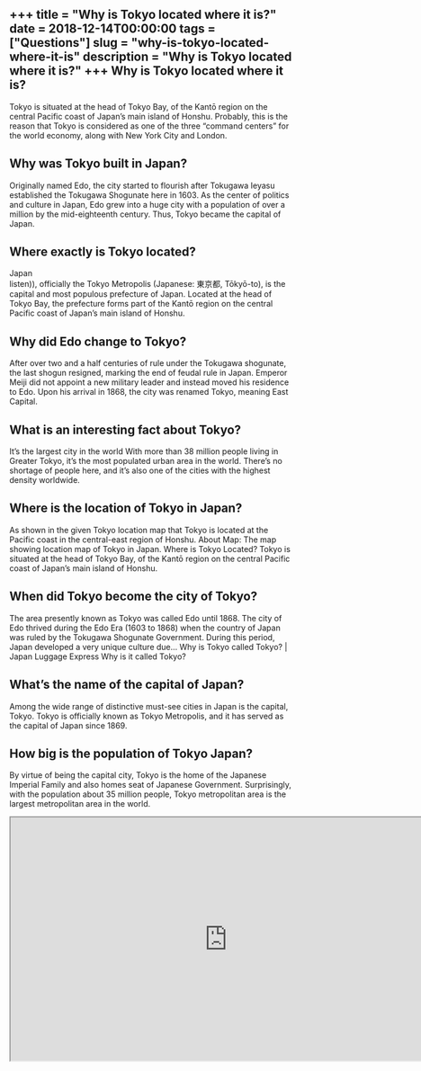 +++
title = "Why is Tokyo located where it is?"
date = 2018-12-14T00:00:00
tags = ["Questions"]
slug = "why-is-tokyo-located-where-it-is"
description = "Why is Tokyo located where it is?"
+++
Why is Tokyo located where it is?
---------------------------------

Tokyo is situated at the head of Tokyo Bay, of the Kantō region on the central Pacific coast of Japan’s main island of Honshu. Probably, this is the reason that Tokyo is considered as one of the three “command centers” for the world economy, along with New York City and London.

Why was Tokyo built in Japan?
-----------------------------

Originally named Edo, the city started to flourish after Tokugawa Ieyasu established the Tokugawa Shogunate here in 1603. As the center of politics and culture in Japan, Edo grew into a huge city with a population of over a million by the mid-eighteenth century. Thus, Tokyo became the capital of Japan.

Where exactly is Tokyo located?
-------------------------------

Japan  
listen)), officially the Tokyo Metropolis (Japanese: 東京都, Tōkyō-to), is the capital and most populous prefecture of Japan. Located at the head of Tokyo Bay, the prefecture forms part of the Kantō region on the central Pacific coast of Japan’s main island of Honshu.

Why did Edo change to Tokyo?
----------------------------

After over two and a half centuries of rule under the Tokugawa shogunate, the last shogun resigned, marking the end of feudal rule in Japan. Emperor Meiji did not appoint a new military leader and instead moved his residence to Edo. Upon his arrival in 1868, the city was renamed Tokyo, meaning East Capital.

What is an interesting fact about Tokyo?
----------------------------------------

It’s the largest city in the world With more than 38 million people living in Greater Tokyo, it’s the most populated urban area in the world. There’s no shortage of people here, and it’s also one of the cities with the highest density worldwide.

Where is the location of Tokyo in Japan?
----------------------------------------

As shown in the given Tokyo location map that Tokyo is located at the Pacific coast in the central-east region of Honshu. About Map: The map showing location map of Tokyo in Japan. Where is Tokyo Located? Tokyo is situated at the head of Tokyo Bay, of the Kantō region on the central Pacific coast of Japan’s main island of Honshu.

When did Tokyo become the city of Tokyo?
----------------------------------------

The area presently known as Tokyo was called Edo until 1868. The city of Edo thrived during the Edo Era (1603 to 1868) when the country of Japan was ruled by the Tokugawa Shogunate Government. During this period, Japan developed a very unique culture due… Why is Tokyo called Tokyo? | Japan Luggage Express Why is it called Tokyo?

What’s the name of the capital of Japan?
----------------------------------------

Among the wide range of distinctive must-see cities in Japan is the capital, Tokyo. Tokyo is officially known as Tokyo Metropolis, and it has served as the capital of Japan since 1869.

How big is the population of Tokyo Japan?
-----------------------------------------

By virtue of being the capital city, Tokyo is the home of the Japanese Imperial Family and also homes seat of Japanese Government. Surprisingly, with the population about 35 million people, Tokyo metropolitan area is the largest metropolitan area in the world.

<iframe allow="accelerometer; autoplay; clipboard-write; encrypted-media; gyroscope; picture-in-picture" allowfullscreen="" class="__youtube_prefs__  epyt-is-override  no-lazyload" data-no-lazy="1" data-origheight="433" data-origwidth="770" data-skipgform_ajax_framebjll="" height="433" id="_ytid_87194" loading="lazy" src="https://www.youtube.com/embed/-SL9KRvzVmo?enablejsapi=1&autoplay=0&cc_load_policy=0&cc_lang_pref=&iv_load_policy=1&loop=0&modestbranding=0&rel=1&fs=1&playsinline=0&autohide=2&theme=dark&color=red&controls=1&" title="YouTube player" width="770"></iframe>